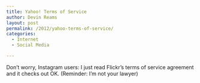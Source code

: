 ```yaml
---
title: Yahoo! Terms of Service
author: Devin Reams
layout: post
permalink: /2012/yahoo-terms-of-service/
categories:
  - Internet
  - Social Media

---
```

Don&#8217;t worry, Instagram users: I just read Flickr&#8217;s terms of service agreement and it checks out OK. (Reminder: I&#8217;m not your lawyer)